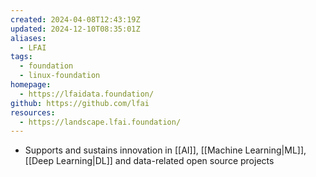 ```yaml
---
created: 2024-04-08T12:43:19Z
updated: 2024-12-10T08:35:01Z
aliases:
  - LFAI
tags:
  - foundation
  - linux-foundation
homepage:
  - https://lfaidata.foundation/
github: https://github.com/lfai
resources:
  - https://landscape.lfai.foundation/
---
```

- Supports and sustains innovation in [[AI]], [[Machine Learning|ML]], [[Deep Learning|DL]] and data-related open source projects